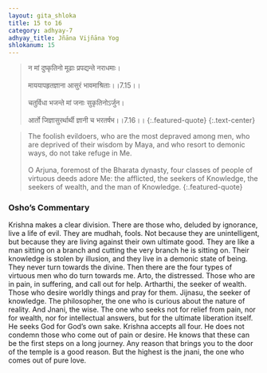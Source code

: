 ```yaml
---
layout: gita_shloka
title: 15 to 16
category: adhyay-7
adhyay_title: Jñāna Vijñāna Yog
shlokanum: 15
---
```


> न मां दुष्कृतिनो मूढाः प्रपद्यन्ते नराधमाः।<br><br>माययापहृतज्ञाना आसुरं भावमाश्रिताः।।7.15।।<br><br>चतुर्विधा भजन्ते मां जनाः सुकृतिनोऽर्जुन।<br><br>आर्तो जिज्ञासुरर्थार्थी ज्ञानी च भरतर्षभ।।7.16।।
{:.featured-quote}
{:.text-center}

> The foolish evildoers, who are the most depraved among men, who are deprived of their wisdom by Maya, and who resort to demonic ways, do not take refuge in Me.<br><br>O Arjuna, foremost of the Bharata dynasty, four classes of people of virtuous deeds adore Me: the afflicted, the seekers of Knowledge, the seekers of wealth, and the man of Knowledge.
{:.featured-quote}

### Osho’s Commentary
Krishna makes a clear division. There are those who, deluded by ignorance, live a life of evil. They are mudhah, fools. Not because they are unintelligent, but because they are living against their own ultimate good. They are like a man sitting on a branch and cutting the very branch he is sitting on. Their knowledge is stolen by illusion, and they live in a demonic state of being. They never turn towards the divine.
Then there are the four types of virtuous men who do turn towards me.
Arto, the distressed. Those who are in pain, in suffering, and call out for help.
Artharthi, the seeker of wealth. Those who desire worldly things and pray for them.
Jijnasu, the seeker of knowledge. The philosopher, the one who is curious about the nature of reality.
And Jnani, the wise. The one who seeks not for relief from pain, nor for wealth, nor for intellectual answers, but for the ultimate liberation itself. He seeks God for God’s own sake.
Krishna accepts all four. He does not condemn those who come out of pain or desire. He knows that these can be the first steps on a long journey. Any reason that brings you to the door of the temple is a good reason. But the highest is the jnani, the one who comes out of pure love.
